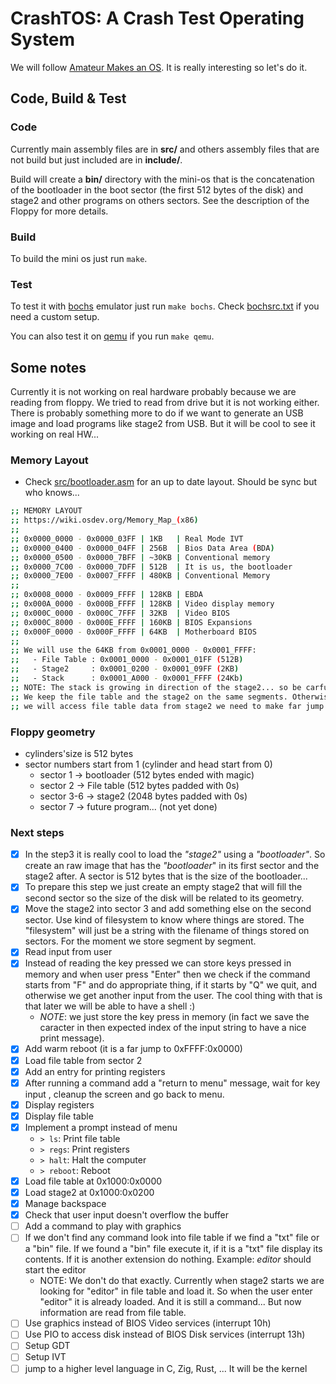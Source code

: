 # CrashTOS: A Crash Test Operating System

We will follow [Amateur Makes an OS](https://www.youtube.com/playlist?list=PLT7NbkyNWaqajsw8Xh7SP9KJwjfpP8TNX). It is really interesting so let's do it.

## Code, Build & Test

### Code
Currently main assembly files are in **src/** and others assembly files that are
not build but just included are in **include/**.

Build will create a **bin/** directory with the mini-os that is the concatenation
of the bootloader in the boot sector (the first 512 bytes of the disk) and
stage2 and other programs on others sectors. See the description of the Floppy
for more details.

### Build
To build the mini os just run `make`.

### Test
To test it with [bochs](https://bochs.sourceforge.io/) emulator just run
`make bochs`. Check [bochsrc.txt](https://github.com/gthvn1/crashtos/blob/master/bochsrc.txt)
if you need a custom setup.

You can also test it on [qemu](https://www.qemu.org/) if you run `make qemu`.

## Some notes

Currently it is not working on real hardware probably because we are reading
from floppy. We tried to read from drive but it is not working either. There
is probably something more to do if we want to generate an USB image and load
programs like stage2 from USB. But it will be cool to see it working on real
HW...

### Memory Layout

- Check [src/bootloader.asm](https://github.com/gthvn1/crashtos/blob/master/src/bootloader.asm)
for an up to date layout. Should be sync but who knows...
```sh
;; MEMORY LAYOUT
;; https://wiki.osdev.org/Memory_Map_(x86)
;;
;; 0x0000_0000 - 0x0000_03FF | 1KB   | Real Mode IVT
;; 0x0000_0400 - 0x0000_04FF | 256B  | Bios Data Area (BDA)
;; 0x0000_0500 - 0x0000_7BFF | ~30KB | Conventional memory
;; 0x0000_7C00 - 0x0000_7DFF | 512B  | It is us, the bootloader
;; 0x0000_7E00 - 0x0007_FFFF | 480KB | Conventional Memory
;;
;; 0x0008_0000 - 0x0009_FFFF | 128KB | EBDA
;; 0x000A_0000 - 0x000B_FFFF | 128KB | Video display memory
;; 0x000C_0000 - 0x000C_7FFF | 32KB  | Video BIOS
;; 0x000C_8000 - 0x000E_FFFF | 160KB | BIOS Expansions
;; 0x000F_0000 - 0x000F_FFFF | 64KB  | Motherboard BIOS
;;
;; We will use the 64KB from 0x0001_0000 - 0x0001_FFFF:
;;   - File Table : 0x0001_0000 - 0x0001_01FF (512B)
;;   - Stage2     : 0x0001_0200 - 0x0001_09FF (2KB)
;;   - Stack      : 0x0001_A000 - 0x0001_FFFF (24Kb)
;; NOTE: The stack is growing in direction of the stage2... so be carfull :-)
;; We keep the file table and the stage2 on the same segments. Otherwise when
;; we will access file table data from stage2 we need to make far jump.
```
### Floppy geometry

- cylinders'size is 512 bytes
- sector numbers start from 1 (cylinder and head start from 0)
  - sector 1   -> bootloader (512 bytes ended with magic)
  - sector 2   -> File table (512 bytes padded with 0s)
  - sector 3-6 -> stage2 (2048 bytes padded with 0s)
  - sector 7   -> future program... (not yet done)

### Next steps

- [x] In the step3 it is really cool to load the *"stage2"* using a *"bootloader"*.
  So create an raw image that has the *"bootloader*" in its first sector and the stage2
  after. A sector is 512 bytes that is the size of the bootloader...
- [x] To prepare this step we just create an empty stage2 that will fill the second sector
  so the size of the disk will be related to its geometry.
- [x] Move the stage2 into sector 3 and add something else on the second sector. Use kind
  of filesystem to know where things are stored. The "filesystem" will just be a string with
  the filename of things stored on sectors. For the moment we store segment by segment.
- [x] Read input from user
- [x] Instead of reading the key pressed we can store keys pressed in memory and when
  user press "Enter" then we check if the command starts from "F" and do appropriate
  thing, if it starts by "Q" we quit, and otherwise we get another input from the user.
  The cool thing with that is that later we will be able to have a shell :)
  - *NOTE*: we just store the key press in memory (in fact we save the caracter in then
    expected index of the input string to have a nice print message).
- [x] Add warm reboot (it is a far jump to 0xFFFF:0x0000)
- [x] Load file table from sector 2
- [x] Add an entry for printing registers
- [x] After running a command add a "return to menu" message, wait for key input
  , cleanup the screen and go back to menu.
- [x] Display registers
- [x] Display file table
- [x] Implement a prompt instead of menu
  - `> ls`: Print file table
  - `> regs`: Print registers
  - `> halt`: Halt the computer
  - `> reboot`: Reboot
- [x] Load file table at 0x1000:0x0000
- [x] Load stage2 at 0x1000:0x0200
- [x] Manage backspace
- [x] Check that user input doesn't overflow the buffer
- [ ] Add a command to play with graphics
- [ ] If we don't find any command look into file table if we find a "txt" file
      or a "bin" file. If we found a "bin" file execute it, if it is a "txt" file
      display its contents. If it is another extension do nothing.
      Example: *editor* should start the editor
  - NOTE: We don't do that exactly. Currently when stage2 starts we are looking
          for "editor" in file table and load it. So when the user enter "editor"
          it is already loaded. And it is still a command... But now information
          are read from file table.
- [ ] Use graphics instead of BIOS Video services (interrupt 10h)
- [ ] Use PIO to access disk instead of BIOS Disk services (interrupt 13h)
- [ ] Setup GDT
- [ ] Setup IVT
- [ ] jump to a higher level language in C, Zig, Rust, ... It will be the kernel
